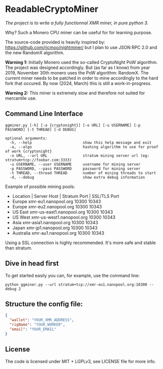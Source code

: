 
# ReadableCryptoMiner

*The project is to write a fully functionnal XMR miner, in pure python 3.*

Why? Such a Monero CPU miner can be useful for for learning purpose.

The source-code provided is heavily inspired by:
https://github.com/ricmoo/nightminer/ but I plan to use JSON RPC 2.0 and the
new RandomX algorithm.

**Warning 1:**
Initially Monero used the so-called CryptoNight PoW algorithm. The project was designed
accordingly.
But (as far as I know) from year 2019, November 30th monero uses the PoW algorithm:
RandomX.
The current miner needs to be patched in order to mine accordingly to the hard fork that
occured. By now (2024, March) this is still a work-in-progress.

**Warning 2:**
This miner is extremely slow and therefore not suited for mercantile use.



## Command Line Interface

    ggminer.py [-h] [-a {cryptonight}] [-o URL] [-u USERNAME] [-p PASSWORD] [-t THREAD] [-d DEBUG]

    optional arguments:
      -h, --help                       show this help message and exit
      -a, --algo                       hashing algorithm to use for proof of work {cryptonight}
      -o URL, --url URL                stratum mining server url (eg: stratum+tcp://foobar.com:3333)
      -u USERNAME, --user USERNAME     username for mining server
      -p PASSWORD, --pass PASSWORD     password for mining server
      -t THREAD, --thread THREAD       number of mining threads to start
      -d, --debug                      show extra debug information

Example of possible mining pools:

- Location	| Server  Host	| Stratum Port	| SSL/TLS Port
- Europe	xmr-eu1.nanopool.org	10300	10343
- Europe	xmr-eu2.nanopool.org	10300	10343
- US East	xmr-us-east1.nanopool.org	10300	10343
- US West	xmr-us-west1.nanopool.org	10300	10343
- Asia	xmr-asia1.nanopool.org	10300	10343
- Japan	xmr-jp1.nanopool.org	10300	10343
- Australia	xmr-au1.nanopool.org	10300	10343

Using a SSL connection is highly recommended. It's
more safe and stable than stratum.

## Dive in head first

To get started easily you can, for example, use the command line:
```shell
python ggminer.py --url stratum+tcp://xmr-eu1.nanopool.org:10300 --debug 2
```

## Structure the config file:

```json
{
  "wallet": "YOUR_XMR_ADDRESS",
  "rigName": "YOUR_WORKER",
  "email": "YOUR_EMAIL"
}
```


## License

The code is licensed under MIT + LGPLv3, see LICENSE file for more info.
